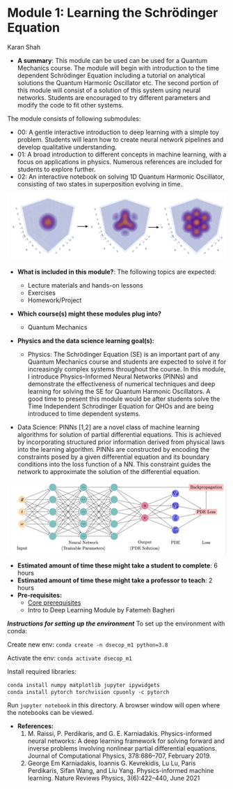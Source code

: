 # Module 1: Learning the Schrödinger Equation
Karan Shah

-  **A summary**: This module can be used can be used for a Quantum Mechanics course. The module will begin with introduction to the time dependent Schrödinger Equation including a tutorial on analytical solutions the  Quantum Harmonic Oscillator etc. The second portion of this module will consist of a solution of this system using neural networks. Students are encouraged to try different parameters and modify the code to fit other systems.

The module consists of following submodules:
- 00: A gentle interactive introduction to deep learning with a simple toy problem. Students will learn how to create neural network pipelines and develop qualitative understanding.
- 01: A broad introduction to different concepts in machine learning, with a focus on applications in physics. Numerous references are included for students to explore further.
- 02: An interactive notebook on solving 1D Quantum Harmonic Oscillator, consisting of two states in superposition evolving in time.

![Time evolution for a 3D Quantum Harmonic Oscillator](Lessons/fig/3d_qho.png)
	
-   **What is included in this module?**: The following topics are expected:
    -   Lecture materials and hands-on lessons
    -   Exercises
    -   Homework/Project
-   **Which course(s) might these modules plug into?**
	-   Quantum Mechanics
-   **Physics and the data science learning goal(s):**
	-   Physics: The Schrödinger Equation (SE) is an important part of any Quantum Mechanics course and students are expected to solve it for increasingly complex systems throughout the course. In this module, I introduce Physics-Informed Neural Networks (PINNs) and demonstrate the effectiveness of numerical techniques and deep learning for solving the SE for Quantum Harmonic Oscillators. A good time to present this module would be after students solve the Time Independent Schrodinger Equation for QHOs and are being introduced to time dependent systems.

- Data Science: PINNs [1,2] are a novel class of machine learning algorithms for solution of partial differential equations. This is achieved by incorporating structured prior information derived from physical laws into the learning algorithm. PINNs are constructed by encoding the constraints posed by a given differential equation and its boundary conditions into the loss function of a NN. This constraint guides the network to approximate the solution of the differential equation.

![PINN architecture](Lessons/fig/PINN_diagrams.png)

-   **Estimated amount of time these might take a student to complete**: 6 hours
-   **Estimated amount of time these might take a professor to teach**: 2 hours
-   **Pre-requisites:** 
    - [Core prerequisites](https://github.com/GDS-Education-Community-of-Practice/DSECOP/wiki/Core-prerequisites)
    - Intro to Deep Learning Module by Fatemeh Bagheri

***Instructions for setting up the environment***
To set up the environment with conda:

Create new env:
`conda create -n dsecop_m1 python=3.8`

Activate the env:
`conda activate dsecop_m1`

Install required libraries:
```
conda install numpy matplotlib jupyter ipywidgets
conda install pytorch torchvision cpuonly -c pytorch
```

Run `jupyter notebook` in this directory. A browser window will open where the notebooks can be viewed.

-   **References:**
    1. M. Raissi, P. Perdikaris, and G. E. Karniadakis. Physics-informed neural networks: A deep learning framework for solving forward and inverse problems involving nonlinear partial differential equations. Journal of Computational Physics, 378:686–707, February 2019.
    2. George Em Karniadakis, Ioannis G. Kevrekidis, Lu Lu, Paris Perdikaris, Sifan Wang, and Liu Yang. Physics-informed machine learning. Nature Reviews Physics, 3(6):422–440, June 2021
